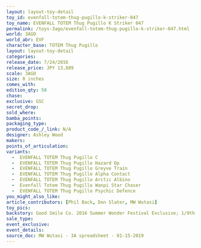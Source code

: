 ```yaml
---
layout: layout-toy-detail 
toy_id: evenfall-totem-thug-pugillo-k-striker-047
toy_name: EVENFALL TOTEM Thug Pugillo K Striker 047
permalink: /toys-3ago/evenfall-totem-thug-pugillo-k-striker-047.html
world: 3AGO
world_abr: EVF
character_base: TOTEM Thug Pugillo
layout: layout-toy-detail
categories: 
release_date: 7/24/2016
release_price: JPY 13,889 
scale: 3AGO
size: 8 inches
comes_with: 
edition_qty: 50
chase: 
exclusive: GSC
secret_drop: 
sold_where: 
bamba_points: 
packaging_type: 
product_code_/_link: N/A
designer: Ashley Wood
makers: 
points_of_articulation: 
variants: 
  -  EVENFALL TOTEM Thug Pugillo C
  -  EVENFALL TOTEM Thug Pugillo Hazard Op
  -  EVENFALL TOTEM Thug Pugillo Greyve Train
  -  EVENFALL TOTEM Thug Pugillo Alpha Contact
  -  EVENFALL TOTEM Thug Pugillo Arctic Albino 
  -  Evenfall Totem Thug Pugillo Wanpi Star Chaser
  -  EVENFALL TOTEM Thug Pugillo Psychic Defence
you_might_also_like: 
article_contributors: [Phil Back, Don Slater, MW Wutasi]
toy_pics: 
backstory: Good Smile Co. 2016 Summer Wonder Festival Exclusive; 1/9th scale
sale_type: 
event_exclusive: 
event_details: 
source_doc: MW Wutasi - 3A spreadsheet - 01-15-2019
---
```

